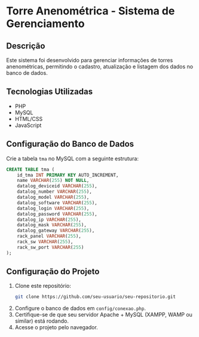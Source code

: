 # Torre Anenométrica - Sistema de Gerenciamento

## Descrição
Este sistema foi desenvolvido para gerenciar informações de torres anenométricas, permitindo o cadastro, atualização e listagem dos dados no banco de dados.

## Tecnologias Utilizadas
- PHP
- MySQL
- HTML/CSS 
- JavaScript

## Configuração do Banco de Dados
Crie a tabela `tma` no MySQL com a seguinte estrutura:
```sql
CREATE TABLE tma (
    id_tma INT PRIMARY KEY AUTO_INCREMENT,
    name VARCHAR(255) NOT NULL,
    datalog_deviceid VARCHAR(255),
    datalog_number VARCHAR(255),
    datalog_model VARCHAR(255),
    datalog_software VARCHAR(255),
    datalog_login VARCHAR(255),
    datalog_password VARCHAR(255),
    datalog_ip VARCHAR(255),
    datalog_mask VARCHAR(255),
    datalog_gateway VARCHAR(255),
    rack_panel VARCHAR(255),
    rack_sw VARCHAR(255),
    rack_sw_port VARCHAR(255)
);
```

## Configuração do Projeto
1. Clone este repositório:
   ```bash
   git clone https://github.com/seu-usuario/seu-repositorio.git
   ```
2. Configure o banco de dados em `config/conexao.php`.
3. Certifique-se de que seu servidor Apache + MySQL (XAMPP, WAMP ou similar) está rodando.
4. Acesse o projeto pelo navegador.
